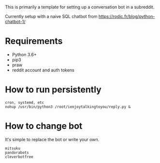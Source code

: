 This is primarily a template for setting up a conversation bot in a subreddit.

Currently setup with a naive SQL chatbot from https://rodic.fr/blog/python-chatbot-1/

# Requirements

* Python 3.6+
* pip3
* praw
* reddit account and auth tokens

# How to run persistently

	cron, systemd, etc
	nohup /usr/bin/python3 /root/ienjoytalkingtoyou/reply.py &

# How to change bot

It's simple to replace the bot or write your own.

	mitsuku
	pandorabots
	cleverbotfree